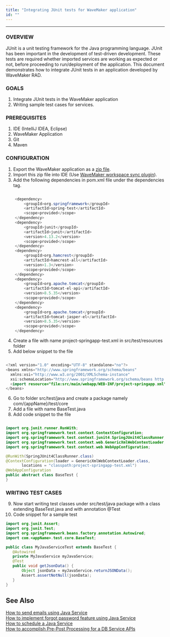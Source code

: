 ```yaml
---
title: "Integrating JUnit tests for WaveMaker application"
id: ""
---
```

---

### OVERVIEW

JUnit is a unit testing framework for the Java programming language. JUnit has been important in the development of test-driven development. These tests are required whether imported services are working as expected or not, before proceeding to run/deployment of the application. This document demonstrates how to integrate JUnit tests in an application developed by WaveMaker RAD.

### GOALS

1. Integrate JUnit tests in the WaveMaker application
2. Writing sample test cases for services.

### PREREQUISITES 

1. IDE (IntelliJ IDEA, Eclipse)
2. WaveMaker Application
3. Git
4. Maven

### CONFIGURATION

1. Export the WaveMaker application as a [zip file](/learn/app-development/dev-integration/import-export-update-apps#export-project).
2. Import this zip file into IDE (Use [WaveMaker workspace sync plugin](/learn/how-tos/synchronizing-wavemaker-apps-ides-beta)).
3. Add the following dependencies in pom.xml file under the dependencies tag.

```java 

    <dependency>
        <groupId>org.springframework</groupId>
        <artifactId>spring-test</artifactId>
        <scope>provided</scope>
    </dependency>
    <dependency>
        <groupId>junit</groupId>
        <artifactId>junit</artifactId>
        <version>4.13.2</version>
        <scope>provided</scope>
    </dependency>
    <dependency>
        <groupId>org.hamcrest</groupId>
        <artifactId>hamcrest-all</artifactId>
        <version>1.3</version>
        <scope>provided</scope>
    </dependency>
    <dependency>
        <groupId>org.apache.tomcat</groupId>
        <artifactId>tomcat-el-api</artifactId>
        <version>8.5.35</version>
        <scope>provided</scope>
    </dependency>
    <dependency>
        <groupId>org.apache.tomcat</groupId>
        <artifactId>tomcat-jasper-el</artifactId>
        <version>8.5.35</version>
        <scope>provided</scope>
    </dependency>
```

4. Create a file with name project-springapp-test.xml in src/test/resources folder
5. Add below snippet to the file

```java

<?xml version="1.0" encoding="UTF-8" standalone="no"?>
<beans xmlns="http://www.springframework.org/schema/beans"
  xmlns:xsi="http://www.w3.org/2001/XMLSchema-instance"
  xsi:schemaLocation="http://www.springframework.org/schema/beans http://www.springframework.org/schema/beans/spring-beans.xsd">
  <import resource="file:src/main/webapp/WEB-INF/project-springapp.xml"/>
</beans>
```

6. Go to folder src/test/java and create a package namely com/{appName}/test/core 
7. Add a file with name BaseTest.java
8. Add code snippet to the file

```java

import org.junit.runner.RunWith;
import org.springframework.test.context.ContextConfiguration;
import org.springframework.test.context.junit4.SpringJUnit4ClassRunner;
import org.springframework.test.context.web.GenericXmlWebContextLoader;
import org.springframework.test.context.web.WebAppConfiguration;

@RunWith(SpringJUnit4ClassRunner.class)
@ContextConfiguration(loader = GenericXmlWebContextLoader.class,
       locations = "classpath:project-springapp-test.xml")
@WebAppConfiguration
public abstract class BaseTest {
}
```
### WRITING TEST CASES

9. Now start writing test classes under src/test/java package with a class extending BaseTest.java and with annotation @Test
10. Code snippet for a sample test

```java
import org.junit.Assert;
import org.junit.Test;
import org.springframework.beans.factory.annotation.Autowired;
import com.<appName>.test.core.BaseTest;

public class MyJavaServiceTest extends BaseTest {
   @Autowired
   private MyJavaService myJavaService;
   @Test
   public void getJsonData() {
       Object jsonData = myJavaService.returnJSONData();
       Assert.assertNotNull(jsonData);
   }
}
```

## See Also

[How to send emails using Java Service](/learn/how-tos/sending-email-using-java-service/)  
[How to implement forgot password feature using Java Service](/learn/how-tos/implementing-forgot-password-feature-using-java-service/)  
[How to schedule a Java Service](/learn/how-tos/scheduling-java-service/)  
[How to accomplish Pre-Post Processing for a DB Service APIs](/learn/how-tos/pre-post-processing-db-service-apis/)  